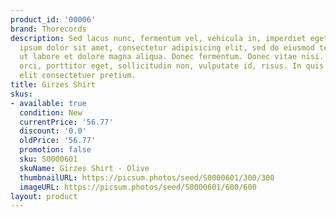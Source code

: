 ```yaml
---
product_id: '00006'
brand: Thorecords
description: Sed lacus nunc, fermentum vel, vehicula in, imperdiet eget, urna. Lorem
  ipsum dolor sit amet, consectetur adipisicing elit, sed do eiusmod tempor incididunt
  ut labore et dolore magna aliqua. Donec fermentum. Donec vitae nisi. Nullam mauris
  orci, porttitor eget, sollicitudin non, vulputate id, risus. In quis lorem vitae
  elit consectetuer pretium.
title: Girzes Shirt
skus:
- available: true
  condition: New
  currentPrice: '56.77'
  discount: '0.0'
  oldPrice: '56.77'
  promotion: false
  sku: S0000601
  skuName: Girzes Shirt - Olive
  thumbnailURL: https://picsum.photos/seed/S0000601/300/300
  imageURL: https://picsum.photos/seed/S0000601/600/600
layout: product
---
```


